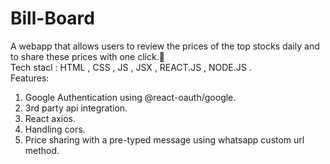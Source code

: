 # Bill-Board
A webapp that allows users to review the prices of the top stocks daily and to share these prices with one click.:dizzy:    
Tech stacl : HTML , CSS , JS , JSX , REACT.JS , NODE.JS .    
Features:    
1. Google Authentication using @react-oauth/google.         
2. 3rd party api integration.    
3. React axios.    
4. Handling cors.    
5. Price sharing with a pre-typed message using whatsapp custom url method.    

